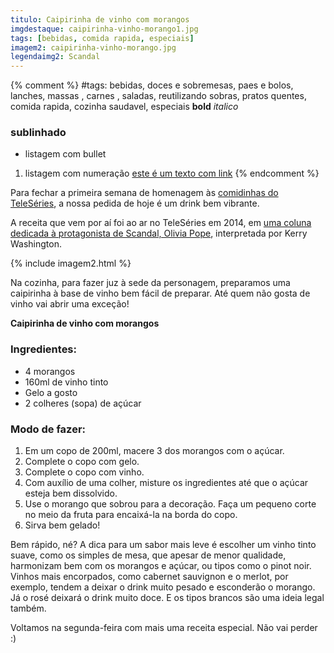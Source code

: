 ```yaml
---
titulo: Caipirinha de vinho com morangos
imgdestaque: caipirinha-vinho-morango1.jpg
tags: [bebidas, comida rapida, especiais] 
imagem2: caipirinha-vinho-morango.jpg
legendaimg2: Scandal
---
```

{% comment %}
#tags: bebidas, doces e sobremesas, paes e bolos, lanches, massas , carnes , saladas, reutilizando sobras, pratos quentes, comida rapida, cozinha saudavel, especiais
**bold**
*italico*
### sublinhado
* listagem com bullet
1. listagem com numeração
[este é um texto com link](https://www.enderecodolink.com)
{% endcomment %}

Para fechar a primeira semana de homenagem às [comidinhas do TeleSéries](http://teleseries.com.br/category/colunas/gastronomia/), a nossa pedida de hoje é um drink bem vibrante. 

A receita que vem por aí foi ao ar no TeleSéries em 2014, em [uma coluna dedicada à protagonista de Scandal, Olivia Pope](http://teleseries.com.br/na-cozinha-com-vinho-o-elegante-sabor-de-scandal-em-uma-receita-incrivel/), interpretada por Kerry Washington.

{% include imagem2.html %}

Na cozinha, para fazer juz à sede da personagem, preparamos uma caipirinha à base de vinho bem fácil de preparar. Até quem não gosta de vinho vai abrir uma exceção!

**Caipirinha de vinho com morangos**

### Ingredientes:
* 4 morangos
* 160ml de vinho tinto 
* Gelo a gosto
* 2 colheres (sopa) de açúcar

### Modo de fazer: 
1. Em um copo de 200ml, macere 3 dos morangos com o açúcar.
2. Complete o copo com gelo.
3. Complete o copo com vinho.
4. Com auxílio de uma colher, misture os ingredientes até que o açúcar esteja bem dissolvido.
5. Use o morango que sobrou para a decoração. Faça um pequeno corte no meio da fruta para encaixá-la na borda do copo.
6. Sirva bem gelado!

Bem rápido, né? A dica para um sabor mais leve é escolher um vinho tinto suave, como os simples de mesa, que apesar de menor qualidade, harmonizam bem com os morangos e açúcar, ou tipos como o pinot noir. Vinhos mais encorpados, como cabernet sauvignon e o merlot, por exemplo, tendem a deixar o drink muito pesado e esconderão o morango. Já o rosé deixará o drink muito doce. E os tipos brancos são uma ideia legal também. 

Voltamos na segunda-feira com mais uma receita especial. Não vai perder :)